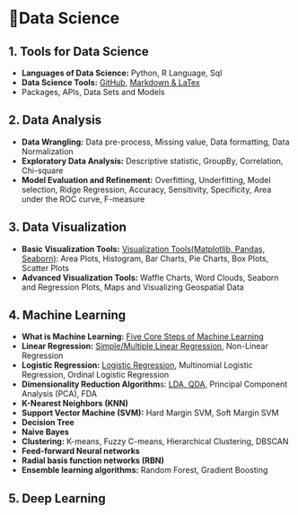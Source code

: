 # 🎯Data Science

## 1. Tools for Data Science


- **Languages of Data Science:** Python, R Language, Sql
- **Data Science Tools:** [GitHub](https://github.com/Followb1ind1y/Data_Science), [Markdown & LaTex](https://towardsdatascience.com/write-markdown-latex-in-the-jupyter-notebook-10985edb91fd)
- Packages, APIs, Data Sets and Models

## 2. Data Analysis


- **Data Wrangling:** Data pre-process, Missing value, Data formatting, Data Normalization
- **Exploratory Data Analysis:** Descriptive statistic, GroupBy, Correlation, Chi-square
- **Model Evaluation and Refinement:** Overfitting, Underfitting, Model selection, Ridge Regression, Accuracy, Sensitivity, Specificity, Area under the ROC curve, F-measure

## 3. Data Visualization


- **Basic Visualization Tools:** [Visualization Tools(Matplotlib, Pandas, Seaborn)](https://github.com/Followb1ind1y/Data_Science/tree/main/Data_Visualization): Area Plots, Histogram, Bar Charts, Pie Charts, Box Plots, Scatter Plots
- **Advanced Visualization Tools:** Waffle Charts, Word Clouds, Seaborn and Regression Plots, Maps and Visualizing Geospatial Data

## 4. Machine Learning


- **What is Machine Learning:** [Five Core Steps of Machine Learning](https://github.com/Followb1ind1y/Data_Science/tree/main/Machine_Learning/1_What_is_Machine_Learning)
- **Linear Regression:** [Simple/Multiple Linear Regression](https://github.com/Followb1ind1y/Data_Science/tree/main/Machine_Learning/2_Linear_Regression), Non-Linear Regression
- **Logistic Regression:** [Logistic Regression](https://github.com/Followb1ind1y/Data_Science/tree/main/Machine_Learning/3_Logistic_Regression), Multinomial Logistic Regression, Ordinal Logistic Regression
- **Dimensionality Reduction Algorithm**s: [LDA, QDA](https://github.com/Followb1ind1y/Data_Science/tree/main/Machine_Learning/4_Linear_and_Quadratic_Discriminant_Analysis), Principal Component Analysis (PCA), FDA
- **K-Nearest Neighbors (KNN)**
- **Support Vector Machine (SVM):** Hard Margin SVM, Soft Margin SVM
- **Decision Tree**
- **Naive Bayes**
- **Clustering:** K-means, Fuzzy C-means, Hierarchical Clustering, DBSCAN
- **Feed-forward Neural networks**
- **Radial basis function networks (RBN)**
- **Ensemble learning algorithms:** Random Forest, Gradient Boosting

## 5. Deep Learning
